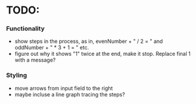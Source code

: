 # TODO:

### Functionality

- show steps in the process, as in, evenNumber + " / 2 = " and oddNumber + " * 3 + 1 = " etc.
- figure out why it shows "1" twice at the end, make it stop. Replace final 1 with a message?

### Styling

- move arrows from input field to the right
- maybe incluse a line graph tracing the steps? 